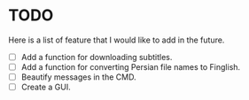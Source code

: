 # TODO
Here is a list of feature that I would like to add in the future.

- [ ] Add a function for downloading subtitles.
- [ ] Add a function for converting Persian file names to Finglish.
- [ ] Beautify messages in the CMD.
- [ ] Create a GUI.